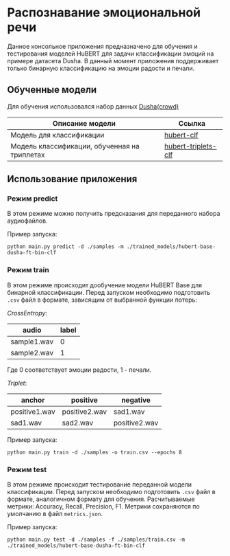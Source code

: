 # Распознавание эмоциональной речи

Данное консольное приложения предназначено для обучения и тестирования моделей HuBERT
для задачи классификации эмоций на примере датасета Dusha.
В данный момент приложения поддерживает только бинарную классификацию на эмоции радости и печали.

## Обученные модели

Для обучения использовался набор данных [Dusha(crowd)](https://github.com/salute-developers/golos/tree/master/dusha#dusha-dataset)

| Описание модели                              | Ссылка                                                                                                       |
|----------------------------------------------|--------------------------------------------------------------------------------------------------------------|
| Модель для классификации                     | [hubert-clf](https://drive.google.com/file/d/1xiTUK7hO8Q4JNrZjVdhcRla8mHE4poJ7/view?usp=drive_link)          |
| Модель классификации, обученная на триплетах | [hubert-triplets-clf](https://drive.google.com/file/d/1GhvEO9ipMNiNR4EcWEKjnpJpV82PPEb_/view?usp=drive_link) |

## Использование приложения
### Режим predict

В этом режиме можно получить предсказания для переданного набора аудиофайлов.

Пример запуска:

```commandline
python main.py predict -d ./samples -m ./trained_models/hubert-base-dusha-ft-bin-clf
```

### Режим train

В этом режиме происходит дообучение модели HuBERT Base для бинарной классификации.
Перед запуском необходимо подготовить `.csv` файл в формате, зависящим от выбранной функции потерь:

_CrossEntropy_:

| audio       | label |
|-------------|-------|
| sample1.wav | 0     |
| sample2.wav | 1     |

Где 0 соответствует эмоции радости, 1 - печали.

_Triplet_:

| anchor        | positive      | negative      |
|---------------|---------------|---------------|
| positive1.wav | positive2.wav | sad1.wav      |
| sad1.wav      | sad2.wav      | positive2.wav |

Пример запуска:

```commandline
python main.py train -d ./samples -o train.csv --epochs 8
```

### Режим test

В этом режиме происходит тестирование переданной модели классификации.
Перед запуском необходимо подготовить `.csv` файл в формате, аналогичном формату для обучения.
Расчитываемые метрики: Accuracy, Recall, Precision, F1. Метрики сохраняются по умолчанию в файл `metrics.json`.

Пример запуска:

```commandline
python main.py test -d ./samples -f ./samples/train.csv -m ./trained_models/hubert-base-dusha-ft-bin-clf
```